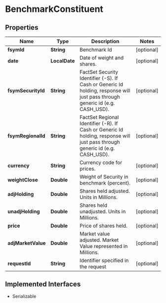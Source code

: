 

# BenchmarkConstituent


## Properties

Name | Type | Description | Notes
------------ | ------------- | ------------- | -------------
**fsymId** | **String** | Benchmark Id |  [optional]
**date** | **LocalDate** | Date of weight and shares. |  [optional]
**fsymSecurityId** | **String** | FactSet Security Identifier (-S). If Cash or Generic Id holding, response will just pass through generic id (e.g. CASH_USD). |  [optional]
**fsymRegionalId** | **String** | FactSet Regional Identifier (-R). If Cash or Generic Id holding, response will just pass through generic id (e.g. CASH_USD). |  [optional]
**currency** | **String** | Currency code for prices. |  [optional]
**weightClose** | **Double** | Weight of Security in benchmark (percent). |  [optional]
**adjHolding** | **Double** | Shares held adjusted. Units in Millions. |  [optional]
**unadjHolding** | **Double** | Shares held unadjusted. Units in Millions. |  [optional]
**price** | **Double** | Price of shares held. |  [optional]
**adjMarketValue** | **Double** | Market value adjusted. Market Value represented in Millions. |  [optional]
**requestId** | **String** | Identifier specified in the request |  [optional]


## Implemented Interfaces

* Serializable


